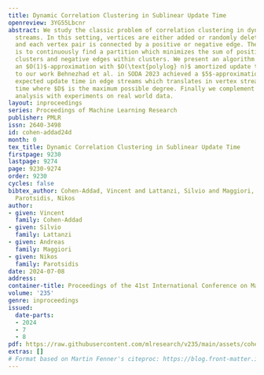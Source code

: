 ```yaml
---
title: Dynamic Correlation Clustering in Sublinear Update Time
openreview: 3YG55Lbcnr
abstract: We study the classic problem of correlation clustering in dynamic vertex
  streams. In this setting, vertices are either added or randomly deleted over time,
  and each vertex pair is connected by a positive or negative edge. The objective
  is to continuously find a partition which minimizes the sum of positive edges crossing
  clusters and negative edges within clusters. We present an algorithm that maintains
  an $O(1)$-approximation with $O(\text{polylog} n)$ amortized update time. Prior
  to our work Behnezhad et al. in SODA 2023 achieved a $5$-approximation with $O(1)$
  expected update time in edge streams which translates in vertex streams to an $O(D)$-update
  time where $D$ is the maximum possible degree. Finally we complement our theoretical
  analysis with experiments on real world data.
layout: inproceedings
series: Proceedings of Machine Learning Research
publisher: PMLR
issn: 2640-3498
id: cohen-addad24d
month: 0
tex_title: Dynamic Correlation Clustering in Sublinear Update Time
firstpage: 9230
lastpage: 9274
page: 9230-9274
order: 9230
cycles: false
bibtex_author: Cohen-Addad, Vincent and Lattanzi, Silvio and Maggiori, Andreas and
  Parotsidis, Nikos
author:
- given: Vincent
  family: Cohen-Addad
- given: Silvio
  family: Lattanzi
- given: Andreas
  family: Maggiori
- given: Nikos
  family: Parotsidis
date: 2024-07-08
address:
container-title: Proceedings of the 41st International Conference on Machine Learning
volume: '235'
genre: inproceedings
issued:
  date-parts:
  - 2024
  - 7
  - 8
pdf: https://raw.githubusercontent.com/mlresearch/v235/main/assets/cohen-addad24d/cohen-addad24d.pdf
extras: []
# Format based on Martin Fenner's citeproc: https://blog.front-matter.io/posts/citeproc-yaml-for-bibliographies/
---
```

